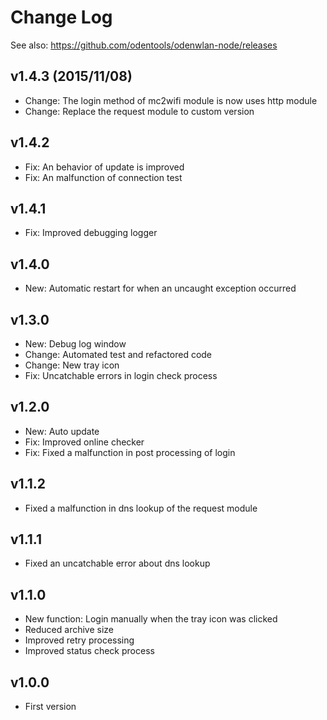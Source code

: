 # Change Log
See also: https://github.com/odentools/odenwlan-node/releases

## v1.4.3 (2015/11/08)
* Change: The login method of mc2wifi module is now uses http module
* Change: Replace the request module to custom version

## v1.4.2
* Fix: An behavior of update is improved
* Fix: An malfunction of connection test

## v1.4.1
* Fix: Improved debugging logger

## v1.4.0
* New: Automatic restart for when an uncaught exception occurred

## v1.3.0
* New: Debug log window
* Change: Automated test and refactored code
* Change: New tray icon
* Fix: Uncatchable errors in login check process

## v1.2.0
* New: Auto update
* Fix: Improved online checker
* Fix: Fixed a malfunction in post processing of login

## v1.1.2
* Fixed a malfunction in dns lookup of the request module

## v1.1.1
* Fixed an uncatchable error about dns lookup

## v1.1.0
* New function: Login manually when the tray icon was clicked
* Reduced archive size
* Improved retry processing
* Improved status check process

## v1.0.0
* First version

